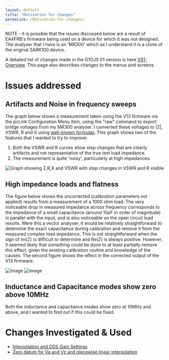 ```yaml
---
layout: default
title: "Motivation for changes"
permalink: /Motivation-for-changes/
---
```

NOTE - it is possible that the issues discussed below are a result of EA4FRB's firmware being used on a device for which it was not designed. The analyser that I have is an 'MR300' which as I understand it is a clone of the original SARK100 device.

A detailed list of changes made in the G1OJS 01 version is here [V01-Overview](https://g1ojs.github.io/G1OJS-MR300-SARK100-Firmware//V01-Overview/). This page also describes changes to the menus and screens.

# Issues addressed
## Artifacts and Noise in frequency sweeps
The graph below shows a measurement taken using the V13 firmware via the pcLink Configuration Menu item, using the "raw" command to export bridge voltages from my MR300 analyser. I converted these voltages to |Z|, VSWR, R and X using [well-known formulas](https://g1ojs.github.io/G1OJS-MR300-SARK100-Firmware/RF-Directional-Wheatstone-Bridge-Analysis/). This graph shows two of the features that I wanted to try to improve:
1. Both the VSWR and R curves show step changes that are clearly artifacts and not representative of the true test load impedance. 
2. The measurement is quite 'noisy', particularly at high impedances.
   
![Graph showing Z,R,X and VSWR with step changes in VSWR and R visible](https://github.com/user-attachments/assets/9a6d0d5a-f941-49b1-9569-0c719bc3c68f "Fig 1: Measurement of a test load using V13 firmware")

## High impedance loads and flatness
The figure below shows the uncorrected (calibration parameters not applied) results from a measurement of a 1000 ohm load. The very noticeable drop in measured impedance across frequency corresponds to the impedance of a small capacitance (around 10pF in order of magnitude) in parallel with the input, and is also noticeable on the open circuit load results. Were this a vector analyser, it would be relatively straightforward to determine the exact capacitance during calibration and remove it from the measured complex load impedance. This is not straightforward when the sign of Im(Z) is difficult to determine and Re(Z) is always positive. However, it seemed likely that *something* could be done to at least partially remove this effect, given the existing calibration routine and knowledge of the causes. The second figure shows the effect in the corrected output of the V13 firmware.

![image](https://github.com/user-attachments/assets/d2089d87-d1e3-4f72-b899-287c43b7624b)
![image](https://github.com/user-attachments/assets/9d0aace5-7c2e-4295-95e1-4753ea5d630f)




## Inductance and Capacitance modes show zero above 10MHz
Both the inductance and capacitance modes show zero at 10MHz and above, and I wanted to find out if this could be fixed.
# Changes Investigated & Used
- [Interpolation and DDS Gain Settings](https://g1ojs.github.io/G1OJS-MR300-SARK100-Firmware/Interpolation-and-DDS-Gain-Settings/)
- [Zero datum for Va and Vz and piecewise linear interpolation](https://g1ojs.github.io/G1OJS-MR300-SARK100-Firmware/ZerosAndInterpolation/)
